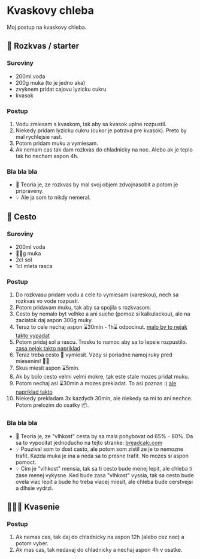 # Kvaskovy chleba
Moj postup na kvaskovy chleba.

## 🥣 Rozkvas / starter 
### Suroviny
- 200ml voda
- 200g muka (to je jedno aka)
- zvyknem pridat cajovu lyzicku cukru
- kvasok

### Postup
1. Vodu zmiesam s kvaskom, tak aby sa kvasok uplne rozpustil.
2. Niekedy pridam lyzicku cukru (cukor je potrava pre kvasok). Preto by mal rychlejsie rast.
3. Potom pridam muku a vymiesam.
4. Ak nemam cas tak dam rozkvas do chladnicky na noc. Alebo ak je teplo tak ho necham aspon 4h.

### Bla bla bla
- 🤔 Teoria je, ze rozkvas by mal svoj objem zdvojnasobit a potom je pripraveny.
- 💡 Ale ja som to nikdy nemeral.

## 💨 Cesto 
### Suroviny
- 200ml voda
- 🤷‍♂️g muka
- 2cl sol
- 1cl mleta rasca

### Postup
1. Do rozkvasu pridam vodu a cele to vymiesam (vareskou), nech sa rozkvas vo vode rozpusti.
2. Potom pridavam muku, tak aby sa spojila s rozkvasom.
3. Cesto by nemalo byt velhke a ani suche (pomoz si kalkulackou), ale na zaciatok daj aspon 300g muky.
4. Teraz to cele nechaj aspon ⌛30min - 1h⌛ odpocinut. [malo by to nejak takto vypadat](https://youtube.com/shorts/8PpC8eZPTgY)
5. Potom pridaj sol a rascu. Trosku to namoc aby sa to lepsie rozpustilo. [zasa nejak takto napriklad](https://youtube.com/shorts/sHdzQM1mTe0)
6. Teraz treba cesto 👋 vymiesit. Vzdy si poriadne namoj ruky pred miesenim! 🤲🚿
7. Skus miesit aspon ⌛5min.
8. Ak by bolo cesto velmi velmi mokre, tak este stale mozes pridat muku.
9. Potom nechaj asi ⌛30min a mozes prekladat. To asi poznas :) [ale napriklad takto](https://youtube.com/shorts/kFWN2xsdzqM)
10. Niekedy prekladam 3x kazdych 30min, ale niekedy sa mi to ani nechce. Potom prelozim do osatky 📦.

### Bla bla bla
- 🤔 Teoria je, ze "vlhkost" cesta by sa mala pohybovat od 65% - 80%. Da sa to vypocitat jednoducho na tejto stranke: [breadcalc.com](https://breadcalc.com/)
- 💡 Pouzival som to dost casto, ale potom som zistil ze je to nemozne trafit. Kazda muka je ina a neda sa to presne trafit. No mozes si aspon pomoct.
- 💡 Cim je "vlhkost" mensia, tak sa ti cesto bude menej lepit, ale chleba ti zase menej vykysne. Ked bude zasa "vlhkost" vyssia, tak sa cesto bude ovela viac lepit a bude ho treba viacej miesit, ale chleba bude cerstvejsi a dlhsie vydrzi.


## 🥣💭🍞 Kvasenie

### Postup
1. Ak nemas cas, tak daj do chladnicky na aspon 12h (alebo cez noc) a potom vyber.
2. Ak mas cas, tak nedavaj do chladnicky a nechaj aspon 4h v osatke.
